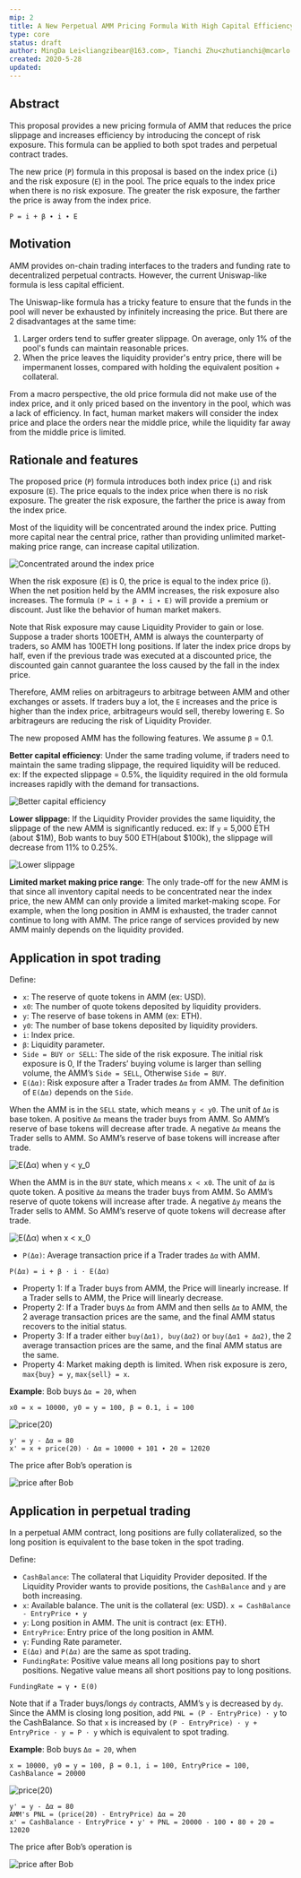```yaml
---
mip: 2
title: A New Perpetual AMM Pricing Formula With High Capital Efficiency
type: core
status: draft
author: MingDa Lei<liangzibear@163.com>, Tianchi Zhu<zhutianchi@mcarlo.com>
created: 2020-5-28
updated: 
---
```


## Abstract
This proposal provides a new pricing formula of AMM that reduces the price slippage and increases efficiency by introducing the concept of risk exposure. This formula can be applied to both spot trades and perpetual contract trades.

The new price (`P`) formula in this proposal is based on the index price (`i`) and the risk exposure (`E`) in the pool. The price equals to the index price when there is no risk exposure. The greater the risk exposure, the farther the price is away from the index price.

```
P = i + β ∙ i ∙ E
```

## Motivation
AMM provides on-chain trading interfaces to the traders and funding rate to decentralized perpetual contracts. However, the current Uniswap-like formula is less capital efficient.

The Uniswap-like formula has a tricky feature to ensure that the funds in the pool will never be exhausted by infinitely increasing the price. But there are 2 disadvantages at the same time: 

1. Larger orders tend to suffer greater slippage. On average, only 1% of the pool's funds can maintain reasonable prices.
2. When the price leaves the liquidity provider's entry price, there will be impermanent losses, compared with holding the equivalent position + collateral.

From a macro perspective, the old price formula did not make use of the index price, and it only priced based on the inventory in the pool, which was a lack of efficiency. In fact, human market makers will consider the index price and place the orders near the middle price, while the liquidity far away from the middle price is limited.

## Rationale and features
The proposed price (`P`) formula introduces both index price (`i`) and risk exposure (`E`). The price equals to the index price when there is no risk exposure. The greater the risk exposure, the farther the price is away from the index price.

Most of the liquidity will be concentrated around the index price. Putting more capital near the central price, rather than providing unlimited market-making price range, can increase capital utilization.

![Concentrated around the index price](./concentrated.png)
 
When the risk exposure (`E`) is 0, the price is equal to the index price (i). When the net position held by the AMM increases, the risk exposure also increases. The formula `(P = i + β ∙ i ∙ E)` will provide a premium or discount. Just like the behavior of human market makers.

Note that Risk exposure may cause Liquidity Provider to gain or lose. Suppose a trader shorts 100ETH, AMM is always the counterparty of traders, so AMM has 100ETH long positions. If later the index price drops by half, even if the previous trade was executed at a discounted price, the discounted gain cannot guarantee the loss caused by the fall in the index price.

Therefore, AMM relies on arbitrageurs to arbitrage between AMM and other exchanges or assets. If traders buy a lot, the `E` increases and the price is higher than the index price, arbitrageurs would sell, thereby lowering `E`. So arbitrageurs are reducing the risk of Liquidity Provider.

The new proposed AMM has the following features. We assume `β` = 0.1.

**Better capital efficiency**: Under the same trading volume, if traders need to maintain the same trading slippage, the required liquidity will be reduced. ex: If the expected slippage = 0.5%, the liquidity required in the old formula increases rapidly with the demand for transactions.

![Better capital efficiency](./capital.png)

**Lower slippage**: If the Liquidity Provider provides the same liquidity, the slippage of the new AMM is significantly reduced. ex: If `y` = 5,000 ETH (about $1M), Bob wants to buy 500 ETH(about $100k), the slippage will decrease from 11% to 0.25%.

![Lower slippage](./slippage.png)

**Limited market making price range**: The only trade-off for the new AMM is that since all inventory capital needs to be concentrated near the index price, the new AMM can only provide a limited market-making scope. For example, when the long position in AMM is exhausted, the trader cannot continue to long with AMM. The price range of services provided by new AMM mainly depends on the liquidity provided.

## Application in spot trading
Define:
* `x`: The reserve of quote tokens in AMM (ex: USD).
* `x0`: The number of quote tokens deposited by liquidity providers.
* `y`: The reserve of base tokens in AMM (ex: ETH).
* `y0`: The number of base tokens deposited by liquidity providers.
* `i`: Index price.
* `β`: Liquidity parameter.
* `Side = BUY or SELL`: The side of the risk exposure. The initial risk exposure is 0, If the  Traders’ buying volume is larger than selling volume, the AMM’s `Side = SELL`, Otherwise `Side = BUY`.
* `E(Δα)`: Risk exposure after a Trader trades `Δα` from AMM. The definition of `E(Δα)` depends on the `Side`.

When the AMM is in the `SELL` state, which means `y < y0`. The unit of `Δα` is base token. A positive `Δα` means the trader buys from AMM. So AMM’s reserve of base tokens will decrease after trade. A negative `Δα` means the Trader sells to AMM. So AMM’s reserve of base tokens will increase after trade.

![E(Δα) when y < y_0](./e1.png)

When the AMM is in the `BUY` state, which means `x < x0`. The unit of `Δα` is quote token. A positive `Δα` means the trader buys from AMM. So AMM’s reserve of quote tokens will increase after trade. A negative `Δy` means the Trader sells to AMM. So AMM’s reserve of quote tokens will decrease after trade.

![E(Δα) when x < x_0](./e2.png)

* `P(Δα)`: Average transaction price if a Trader trades `Δα` with AMM.

```
P(Δα) = i + β ⋅ i ⋅ E(Δα)
```

* Property 1: If a Trader buys from AMM, the Price will linearly increase. If a Trader sells to AMM, the Price will linearly decrease.
* Property 2: If a Trader buys `Δα` from AMM and then sells `Δα` to AMM, the 2 average transaction prices are the same, and the final AMM status recovers to the initial status.
* Property 3: If a trader either `buy(Δα1), buy(Δα2)` or `buy(Δα1 + Δα2)`, the 2 average transaction prices are the same, and the final AMM status are the same.
* Property 4: Market making depth is limited. When risk exposure is zero, `max{buy} = y`, `max{sell} = x`.

**Example**: Bob buys `Δα = 20`, when

```
x0 = x = 10000, y0 = y = 100, β = 0.1, i = 100
```

![price(20)](./example_buy1.png)

```
y' = y - Δα = 80
x' = x + price(20) · Δα = 10000 + 101 ∙ 20 = 12020
```

The price after Bob’s operation is

![price after Bob](./example_buy2.png)

## Application in perpetual trading
In a perpetual AMM contract, long positions are fully collateralized, so the long position is equivalent to the base token in the spot trading.

Define:
* `CashBalance`: The collateral that Liquidity Provider deposited. If the Liquidity Provider wants to provide positions, the `CashBalance` and `y` are both increasing.
* `x`: Available balance. The unit is the collateral (ex: USD). `x = CashBalance - EntryPrice ∙ y`
* `y`: Long position in AMM. The unit is contract (ex: ETH).
* `EntryPrice`: Entry price of the long position in AMM.
* `γ`: Funding Rate parameter.
* `E(Δα)` and `P(Δα)` are the same as spot trading.
* `FundingRate`: Positive value means all long positions pay to short positions. Negative value means all short positions pay to long positions.

```
FundingRate = γ ∙ E(0)
```

Note that if a Trader buys/longs `dy` contracts, AMM’s `y` is decreased by `dy`. Since the AMM is closing long position, add `PNL = (P - EntryPrice) · y` to the CashBalance. So that `x` is increased by `(P - EntryPrice) · y + EntryPrice · y = P · y` which is equivalent to spot trading.

**Example**: Bob buys `Δα = 20`, when
```
x = 10000, y0 = y = 100, β = 0.1, i = 100, EntryPrice = 100, CashBalance = 20000
```

![price(20)](./example_buy1.png)

```
y' = y - Δα = 80
AMM's PNL = (price(20) - EntryPrice) Δα = 20
x' = CashBalance - EntryPrice ∙ y' + PNL = 20000 - 100 ∙ 80 + 20 = 12020
```

The price after Bob’s operation is

![price after Bob](./example_buy2.png)
